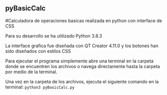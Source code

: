 ## pyBasicCalc
#Calculadora de operaciones basicas realizada en python con interface de CSS

Para su desarrollo se ha utilizado Python 3.8.3

La interface grafica fue diseñada con QT Creator 4.11.0 y los botones han sido diseñados con estilos CSS

Para ejecutar el programa simplemente abre una terminal en la carpeta donde se encuentren los archivos o navega directamente hasta la carpeta por medio de la terminal.

Una vez en la carpeta de los archivos, ejecuta el siguiente comando en la terminal: 
`
python3 pyBasicCalc.py
`
